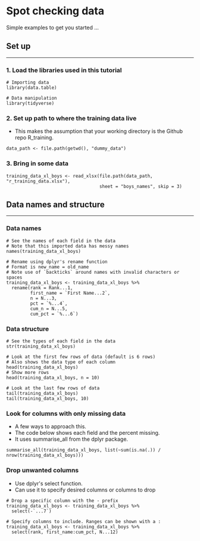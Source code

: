 # Spot checking data
Simple examples to get you started ...

## Set up
------

### 1. Load the libraries used in this tutorial

<!-- -->

    # Importing data
    library(data.table)

    # Data manipulation
    library(tidyverse)

### 2. Set up path to where the training data live

-   This makes the assumption that your working directory is the Github
    repo R\_training.

<!-- -->

    data_path <- file.path(getwd(), "dummy_data")

### 3. Bring in some data

<!-- -->

    training_data_xl_boys <- read_xlsx(file.path(data_path, "r_training_data.xlsx"),
                                       sheet = "boys_names", skip = 3)

## Data names and structure
------------------------

### Data names

    # See the names of each field in the data
    # Note that this imported data has messy names
    names(training_data_xl_boys)

    # Rename using dplyr's rename function
    # Format is new_name = old_name
    # Note use of `backticks` around names with invalid characters or spaces
    training_data_xl_boys <- training_data_xl_boys %>%
      rename(rank = Rank...1,
             first_name = `First Name...2`,
             n = N...3,
             pct = `%...4`,
             cum_n = N...5,
             cum_pct = `%...6`)

### Data structure

    # See the types of each field in the data
    str(training_data_xl_boys)

    # Look at the first few rows of data (default is 6 rows)
    # Also shows the data type of each column
    head(training_data_xl_boys)
    # Show more rows
    head(training_data_xl_boys, n = 10)

    # Look at the last few rows of data
    tail(training_data_xl_boys)
    tail(training_data_xl_boys, 10)

### Look for columns with only missing data

-   A few ways to approach this.
-   The code below shows each field and the percent missing.
-   It uses summarise\_all from the dplyr package.

<!-- -->

    summarise_all(training_data_xl_boys, list(~sum(is.na(.)) / nrow(training_data_xl_boys)))

### Drop unwanted columns

-   Use dplyr's select function.
-   Can use it to specify desired columns or columns to drop

<!-- -->

    # Drop a specific column with the - prefix
    training_data_xl_boys <- training_data_xl_boys %>%
      select(-`...7`)

    # Specify columns to include. Ranges can be shown with a :
    training_data_xl_boys <- training_data_xl_boys %>%
      select(rank, first_name:cum_pct, N...12)
